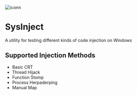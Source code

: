 ![iconn](https://github.com/user-attachments/assets/c95d687a-7c02-44af-a379-cdf30e83ef5e)



# SysInject
A utility for testing different kinds of code injection on Windows

## Supported Injection Methods
* Basic CRT
* Thread Hijack
* Function Stomp
* Process Herpaderping
* Manual Map
